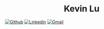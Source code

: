 
<h1 align="center">Kevin Lu</h1>

[![Github](https://img.shields.io/badge/-kklu78-333?style=flat&logo=Github&logoColor=white)](https://github.com/Kklu78)
[![Linkedin](https://img.shields.io/badge/-kklu-blue?style=flat&logo=Linkedin&logoColor=white)](https://www.linkedin.com/in/kklu/)
[![Gmail](https://img.shields.io/badge/-kevinklu78-c14438?style=flat&logo=Gmail&logoColor=white)](mailto:kevinklu78@gmail.com)



<!--
**Kklu78/Kklu78** is a ✨ _special_ ✨ repository because its `README.md` (this file) appears on your GitHub profile.

Here are some ideas to get you started:

- 🔭 I’m currently working on ...
- 🌱 I’m currently learning ...
- 👯 I’m looking to collaborate on ...
- 🤔 I’m looking for help with ...
- 💬 Ask me about ...
- 📫 How to reach me: ...
- 😄 Pronouns: ...
- ⚡ Fun fact: ...
-->
